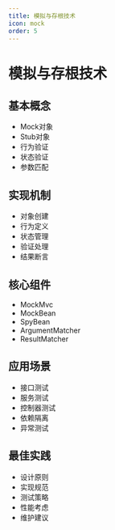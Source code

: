 ```yaml
---
title: 模拟与存根技术
icon: mock
order: 5
---
```


# 模拟与存根技术

## 基本概念
- Mock对象
- Stub对象
- 行为验证
- 状态验证
- 参数匹配

## 实现机制
- 对象创建
- 行为定义
- 状态管理
- 验证处理
- 结果断言

## 核心组件
- MockMvc
- MockBean
- SpyBean
- ArgumentMatcher
- ResultMatcher

## 应用场景
- 接口测试
- 服务测试
- 控制器测试
- 依赖隔离
- 异常测试

## 最佳实践
- 设计原则
- 实现规范
- 测试策略
- 性能考虑
- 维护建议
